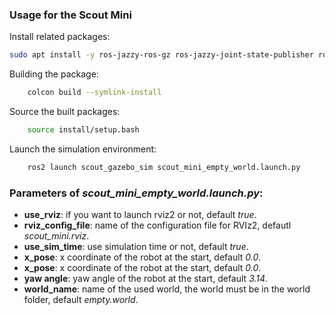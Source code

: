 ### Usage for the Scout Mini

Install related packages:
```bash
sudo apt install -y ros-jazzy-ros-gz ros-jazzy-joint-state-publisher ros-jazzy-joint-state-publisher-gui ros-jazzy-rqt-robot-steering ros-jazzy-teleop-twist-keyboard ros-jazzy-ros2-control ros-jazzy-ros2-controllers 'ros-jazzy-joint-state-*' 'ros-jazzy-nav2-*'
```

Building the package:
```bash
    colcon build --symlink-install
```

Source the built packages:
```bash
    source install/setup.bash
```

Launch the simulation environment:
```bash
    ros2 launch scout_gazebo_sim scout_mini_empty_world.launch.py
```
### Parameters of <i>scout_mini_empty_world.launch.py</i>:
- <b>use_rviz</b>: if you want to launch rviz2 or not, default <i>true</i>.
- <b>rviz_config_file</b>: name of the configuration file for RVIz2, defautl <i>scout_mini.rviz</i>.
- <b>use_sim_time</b>: use simulation time or not, default <i>true</i>.
- <b>x_pose</b>: x coordinate of the robot at the start, default <i>0.0</i>.
- <b>x_pose</b>: x coordinate of the robot at the start, default <i>0.0</i>.
- <b>yaw angle</b>: yaw angle of the robot at the start, default <i>3.14</i>.
- <b>world_name</b>: name of the used world, the world must be in the world folder, default <i>empty.world</i>.
